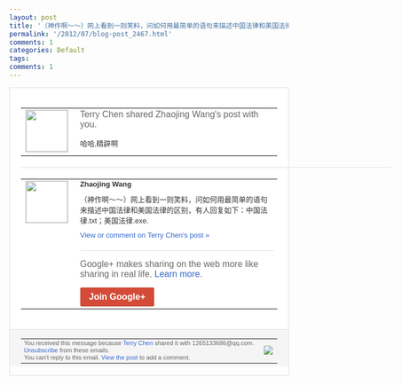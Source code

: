 ```yaml
---
layout: post
title: '（神作啊～～）网上看到一则笑料，问如何用最简单的语句来描述中国法律和美国法律的区别...'
permalink: '/2012/07/blog-post_2467.html'
comments: 1
categories: Default
tags: 
comments: 1
---
```

<div style="border:solid 1px #dfdfdf;color:#686868;font:13px Arial"><div style="background-color:#fff;padding:20px;"><table cellpadding="0" cellspacing="0"><tr><td style="padding-right:15px;vertical-align:top"><a href="https://plus.google.com/_/notifications/emlink?emrecipient=109554455967099403328&amp;emid=COi89JaQibECFUJs3Aod_yQAAA&amp;path=%2F108643996575278738906&amp;dt=1341717766546&amp;uob=8"><img height="75" src="https://lh3.googleusercontent.com/-KKRGTyJ5Bl0/AAAAAAAAAAI/AAAAAAAAEEY/jllxqER5dCk/s75-c-k-a/photo.jpg" style="border:solid 1px #cccccc;" width="75"/></a></td><td style="width:578px;color:#333;font:13px Arial;vertical-align:top;"><div style="color:#686868;font:16px Arial;;padding-bottom:15px">Terry Chen shared Zhaojing Wang's post with you.</div><div style="padding-bottom:10px">哈哈,精辟啊</div></td></tr></table><div style="margin:20px 0;border-bottom:solid 1px #dfdfdf;width:670px;"></div><table cellpadding="0" cellspacing="0"><tr><td style="padding-right:15px;vertical-align:top"><a href="https://plus.google.com/_/notifications/emlink?emrecipient=109554455967099403328&amp;emid=COi89JaQibECFUJs3Aod_yQAAA&amp;path=%2F107267038318228715826&amp;dt=1341717766546&amp;uob=8"><img height="75" src="https://lh3.googleusercontent.com/-IPbBVKl4nn0/AAAAAAAAAAI/AAAAAAAAFXU/WBRAUwwBHJw/s75-c-k-a/photo.jpg" style="border:solid 1px #cccccc;" width="75"/></a></td><td style="width:578px;color:#333;font:13px Arial;vertical-align:top;"><div style="font-weight:bold;padding-bottom:10px">Zhaojing Wang</div><div style="padding-bottom:10px">（神作啊～～）网上看到一则笑料，问如何用<wbr/>最简单的语句来描述中国法律和美国法律的区<wbr/>别，有人回复如下：中国法律.txt；美国<wbr/>法律.exe.</div><a href="https://plus.google.com/_/notifications/emlink?emrecipient=109554455967099403328&amp;emid=COi89JaQibECFUJs3Aod_yQAAA&amp;path=%2F108643996575278738906%2Fposts%2FE6BV7PvMNQi%3Fgpinv%3DAMIXal8jAM00CAxnYZhIhaK5Hx7qKbG9B6QiLzIt877QMQLdcDLLYIay24pZZVr5rnxMf8ZXVjOyCMmoGOyMgAWgZhTDqVjgtfIjr2VPKRcgNVFLNQ85H5c&amp;dt=1341717766546&amp;uob=8" style="color:#3366CC;text-decoration:none;">View or comment on Terry Chen's post »</a><div style="margin-top:20px;border-top:solid 1px #dfdfdf"><div style="padding:15px 0;color:#686868;font:16px Arial;">Google+ makes sharing on the web more like sharing in real life. <a href="http://www.google.com/+/learnmore/" style="color:#3366CC;text-decoration:none;">Learn more</a>.</div><a href="https://plus.google.com/_/notifications/emlink?emrecipient=109554455967099403328&amp;emid=COi89JaQibECFUJs3Aod_yQAAA&amp;path=%2F%3Fgpinv%3DAMIXal8jAM00CAxnYZhIhaK5Hx7qKbG9B6QiLzIt877QMQLdcDLLYIay24pZZVr5rnxMf8ZXVjOyCMmoGOyMgAWgZhTDqVjgtfIjr2VPKRcgNVFLNQ85H5c&amp;dt=1341717766546&amp;uob=8" style="display:inline-block;padding:7px 15px;background-color:#d44b38; color:#fff;font-size:16px; font-weight:bold;border-radius:2px;-webkit-border-radius:2px; -moz-border-radius:2px;border:solid 1px #c43b28; white-space:nowrap;text-decoration:none">Join Google+</a></div></td></tr></table></div><div style="border-top:solid 1px #dfdfdf;padding:0 20px; background-color:#f5f5f5"><table cellpadding="0" cellspacing="0" style="height:50px"><tbody><tr><td style="vertical-align:middle;width:100%; color:#636363;font:11px Arial; line-height:120%">You received this message because <a href="https://plus.google.com/_/notifications/emlink?emrecipient=109554455967099403328&amp;emid=COi89JaQibECFUJs3Aod_yQAAA&amp;path=%2F108643996575278738906%3Fgpinv%3DAMIXal8jAM00CAxnYZhIhaK5Hx7qKbG9B6QiLzIt877QMQLdcDLLYIay24pZZVr5rnxMf8ZXVjOyCMmoGOyMgAWgZhTDqVjgtfIjr2VPKRcgNVFLNQ85H5c&amp;dt=1341717766546&amp;uob=8" style="color:#3366CC;text-decoration:none;">Terry Chen</a> shared it with 1265133686@qq.com. <a href="https://plus.google.com/_/notifications/emlink?emrecipient=109554455967099403328&amp;emid=COi89JaQibECFUJs3Aod_yQAAA&amp;path=%2F_%2Fnonplus%2Femailsettings%3Fgpinv%3DAMIXal8jAM00CAxnYZhIhaK5Hx7qKbG9B6QiLzIt877QMQLdcDLLYIay24pZZVr5rnxMf8ZXVjOyCMmoGOyMgAWgZhTDqVjgtfIjr2VPKRcgNVFLNQ85H5c%26est%3DADH5u8XroEMMXNljyOOhuThoCOfVEyVkHrtuTz2oGsvJtDnvKoPpfgSe17MC9-FcuiltFZ43c5PZgqaLzCcjPf2yWTUk2dNe13pOQQ9cy5slF-tfBwUdN5wgo__qE_6q1EI92Wdc3pIa&amp;dt=1341717766546&amp;uob=8" style="color:#3366CC;text-decoration:none;">Unsubscribe</a> from these emails.<br/>You can't reply to this email. <a href="https://plus.google.com/_/notifications/emlink?emrecipient=109554455967099403328&amp;emid=COi89JaQibECFUJs3Aod_yQAAA&amp;path=%2F108643996575278738906%2Fposts%2FE6BV7PvMNQi%3Fgpinv%3DAMIXal8jAM00CAxnYZhIhaK5Hx7qKbG9B6QiLzIt877QMQLdcDLLYIay24pZZVr5rnxMf8ZXVjOyCMmoGOyMgAWgZhTDqVjgtfIjr2VPKRcgNVFLNQ85H5c&amp;dt=1341717766546&amp;uob=8" style="color:#3366CC;text-decoration:none;">View the post</a> to add a comment.<br/></td><td><img src="https://ssl.gstatic.com/s2/oz/images/notifications/logo/google-plus-6617a72bb36cc548861652780c9e6ff1.png"/></td></tr></tbody></table></div></div>